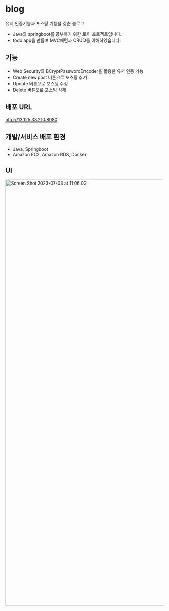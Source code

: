 # blog

유저 인증기능과 포스팅 기능을 갖춘 블로그

- Java와 springboot를 공부하기 위한 토이 프로젝트입니다.
- todo app을 만들며 MVC패턴과 CRUD를 이해하였습니다.

## 기능
- Web Security와 BCryptPasswordEncoder을 활용한 유저 인증 기능
- Create new post 버튼으로 포스팅 추가
- Update 버튼으로 포스팅 수정
- Delete 버튼으로 포스팅 삭제


## 배포 URL
http://13.125.33.210:8080



## 개발/서비스 배포 환경 

- Java, Springboot
- Amazon EC2, Amazon RDS,  Docker



## UI
<img width="1352" alt="Screen Shot 2023-07-03 at 11 06 02" src="https://github.com/iankimdev/blog-spring-boot/assets/120093816/1fc03df2-8478-4acb-a863-4b51ede2e0cb">
